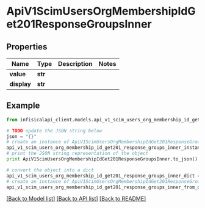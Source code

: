 # ApiV1ScimUsersOrgMembershipIdGet201ResponseGroupsInner


## Properties
Name | Type | Description | Notes
------------ | ------------- | ------------- | -------------
**value** | **str** |  | 
**display** | **str** |  | 

## Example

```python
from infisicalapi_client.models.api_v1_scim_users_org_membership_id_get201_response_groups_inner import ApiV1ScimUsersOrgMembershipIdGet201ResponseGroupsInner

# TODO update the JSON string below
json = "{}"
# create an instance of ApiV1ScimUsersOrgMembershipIdGet201ResponseGroupsInner from a JSON string
api_v1_scim_users_org_membership_id_get201_response_groups_inner_instance = ApiV1ScimUsersOrgMembershipIdGet201ResponseGroupsInner.from_json(json)
# print the JSON string representation of the object
print ApiV1ScimUsersOrgMembershipIdGet201ResponseGroupsInner.to_json()

# convert the object into a dict
api_v1_scim_users_org_membership_id_get201_response_groups_inner_dict = api_v1_scim_users_org_membership_id_get201_response_groups_inner_instance.to_dict()
# create an instance of ApiV1ScimUsersOrgMembershipIdGet201ResponseGroupsInner from a dict
api_v1_scim_users_org_membership_id_get201_response_groups_inner_from_dict = ApiV1ScimUsersOrgMembershipIdGet201ResponseGroupsInner.from_dict(api_v1_scim_users_org_membership_id_get201_response_groups_inner_dict)
```
[[Back to Model list]](../README.md#documentation-for-models) [[Back to API list]](../README.md#documentation-for-api-endpoints) [[Back to README]](../README.md)


